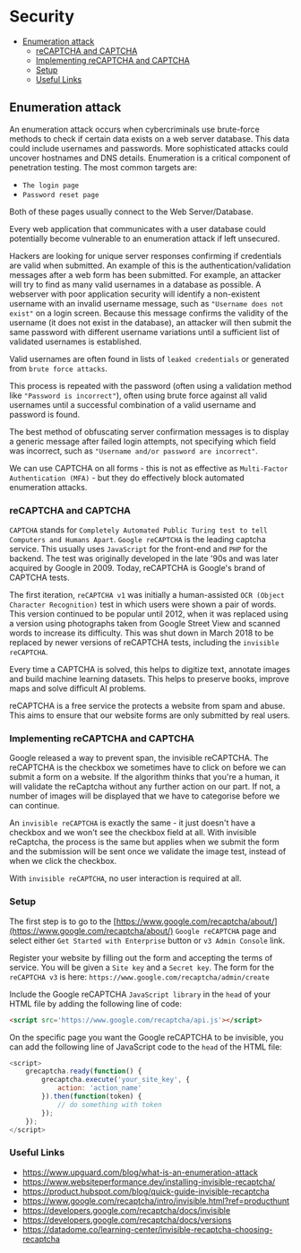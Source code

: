 # Security

+ [Enumeration attack](#enumeration-attack)
	+ [reCAPTCHA and CAPTCHA](#recaptcha-and-captcha)
	+ [Implementing reCAPTCHA and CAPTCHA](#implementing-recaptcha-and-captcha)
	+ [Setup](#setup)
	+ [Useful Links](#useful-links)

## Enumeration attack

An enumeration attack occurs when cybercriminals use brute-force methods to check if certain data exists on a web server database. This data could include usernames and passwords. More sophisticated attacks could uncover hostnames and DNS details. Enumeration is a critical component of penetration testing. The most common targets are:

+ `The login page`
+ `Password reset page`

Both of these pages usually connect to the Web Server/Database.

Every web application that communicates with a user database could potentially become vulnerable to an enumeration attack if left unsecured.

Hackers are looking for unique server responses confirming if credentials are valid when submitted. An example of this is the authentication/validation messages after a web form has been submitted. For example, an attacker will try to find as many valid usernames in a database as possible. A webserver with poor application security will identify a non-existent username with an invalid username message, such as `"Username does not exist"` on a login screen. Because this message confirms the validity of the username (it does not exist in the database), an attacker will then submit the same password with different username variations until a sufficient list of validated usernames is established.

Valid usernames are often found in lists of `leaked credentials` or generated from `brute force attacks`.

This process is repeated with the password (often using a validation method like `"Password is incorrect"`), often using brute force against all valid usernames until a successful combination of a valid username and password is found.

The best method of obfuscating server confirmation messages is to display a generic message after failed login attempts, not specifying which field was incorrect, such as `"Username and/or password are incorrect"`.

We can use CAPTCHA on all forms - this is not as effective as `Multi-Factor Authentication (MFA)` - but they do effectively block automated enumeration attacks.

### reCAPTCHA and CAPTCHA

`CAPTCHA` stands for `Completely Automated Public Turing test to tell Computers and Humans Apart`. `Google reCAPTCHA` is the leading captcha service. This usually uses `JavaScript` for the front-end and `PHP` for the backend. The test was originally developed in the late '90s and was later acquired by Google in 2009. Today, reCAPTCHA is Google's brand of CAPTCHA tests. 

The first iteration, `reCAPTCHA v1` was initially a human-assisted `OCR (Object Character Recognition)` test in which users were shown a pair of words. This version continued to be popular until 2012, when it was replaced using a version using photographs taken from Google Street View and scanned words to increase its difficulty. This was shut down in March 2018 to be replaced by newer versions of reCAPTCHA tests, including the `invisible reCAPTCHA`.

Every time a CAPTCHA is solved, this helps to digitize text, annotate images and build machine learning datasets. This helps to preserve books, improve maps and solve difficult AI problems.

reCAPTCHA is a free service the protects a website from spam and abuse. This aims to ensure that our website forms are only submitted by real users.

### Implementing reCAPTCHA and CAPTCHA

Google released a way to prevent span, the invisible reCAPTCHA. The reCAPTCHA is the checkbox we sometimes have to click on before we can submit a form on a website. If the algorithm thinks that you're a human, it will validate the reCaptcha without any further action on our part. If not, a number of images will be displayed that we have to categorise before we can continue.

An `invisible reCAPTCHA` is exactly the same - it just doesn't have a checkbox and we won't see the checkbox field at all. With invisible reCaptcha, the process is the same but applies when we submit the form and the submission will be sent once we validate the image test, instead of when we click the checkbox.

With `invisible reCAPTCHA`, no user interaction is required at all. 

### Setup
The first step is to go to the [https://www.google.com/recaptcha/about/](https://www.google.com/recaptcha/about/) `Google reCAPTCHA` page and select either `Get Started with Enterprise` button or `v3 Admin Console` link.

Register your website by filling out the form and accepting the terms of service. You will be given a `Site key` and a `Secret key`. The form for the `reCAPTCHA v3` is here: `https://www.google.com/recaptcha/admin/create`

Include the Google reCAPTCHA `JavaScript library` in the `head` of your HTML file by adding the following line of code:

```html
<script src='https://www.google.com/recaptcha/api.js'></script>
```

On the specific page you want the Google reCAPTCHA to be invisible, you can add the following line of JavaScript code to the `head` of the HTML file:

```javascript
<script>
	grecaptcha.ready(function() { 
		grecaptcha.execute('your_site_key', {
			action: 'action_name'
		}).then(function(token) {  
			// do something with token 
		}); 
	});
</script>
```

### Useful Links

+ https://www.upguard.com/blog/what-is-an-enumeration-attack
+ https://www.websiteperformance.dev/installing-invisible-recaptcha/
+ https://product.hubspot.com/blog/quick-guide-invisible-recaptcha
+ https://www.google.com/recaptcha/intro/invisible.html?ref=producthunt
+ https://developers.google.com/recaptcha/docs/invisible
+ https://developers.google.com/recaptcha/docs/versions
+ https://datadome.co/learning-center/invisible-recaptcha-choosing-recaptcha
